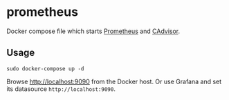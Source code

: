 prometheus
==================================

Docker compose file which starts
[Prometheus](https://prometheus.io/)
and [CAdvisor](https://github.com/google/cadvisor).

Usage
----------------------------------

```
sudo docker-compose up -d
```

Browse [http://localhost:9090](http://localhost:9090)
from the Docker host.
Or use Grafana and set its datasource `http://localhost:9090`.
